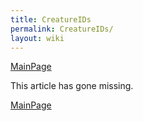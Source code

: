 ```yaml
---
title: CreatureIDs
permalink: CreatureIDs/
layout: wiki
---
```


[MainPage](/keeperrl_wiki/ "wikilink")

This article has gone missing.

[MainPage](/keeperrl_wiki/ "wikilink")

